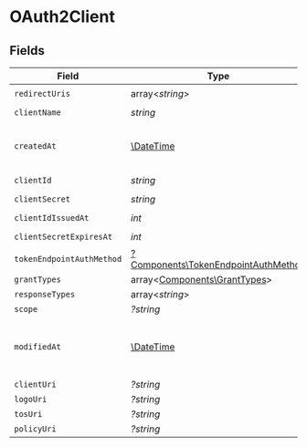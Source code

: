 # OAuth2Client


## Fields

| Field                                                                                     | Type                                                                                      | Required                                                                                  | Description                                                                               |
| ----------------------------------------------------------------------------------------- | ----------------------------------------------------------------------------------------- | ----------------------------------------------------------------------------------------- | ----------------------------------------------------------------------------------------- |
| `redirectUris`                                                                            | array<*string*>                                                                           | :heavy_check_mark:                                                                        | N/A                                                                                       |
| `clientName`                                                                              | *string*                                                                                  | :heavy_check_mark:                                                                        | N/A                                                                                       |
| `createdAt`                                                                               | [\DateTime](https://www.php.net/manual/en/class.datetime.php)                             | :heavy_check_mark:                                                                        | Creation timestamp of the object.                                                         |
| `clientId`                                                                                | *string*                                                                                  | :heavy_check_mark:                                                                        | N/A                                                                                       |
| `clientSecret`                                                                            | *string*                                                                                  | :heavy_check_mark:                                                                        | N/A                                                                                       |
| `clientIdIssuedAt`                                                                        | *int*                                                                                     | :heavy_check_mark:                                                                        | N/A                                                                                       |
| `clientSecretExpiresAt`                                                                   | *int*                                                                                     | :heavy_check_mark:                                                                        | N/A                                                                                       |
| `tokenEndpointAuthMethod`                                                                 | [?Components\TokenEndpointAuthMethod](../../Models/Components/TokenEndpointAuthMethod.md) | :heavy_minus_sign:                                                                        | N/A                                                                                       |
| `grantTypes`                                                                              | array<[Components\GrantTypes](../../Models/Components/GrantTypes.md)>                     | :heavy_minus_sign:                                                                        | N/A                                                                                       |
| `responseTypes`                                                                           | array<*string*>                                                                           | :heavy_minus_sign:                                                                        | N/A                                                                                       |
| `scope`                                                                                   | *?string*                                                                                 | :heavy_minus_sign:                                                                        | N/A                                                                                       |
| `modifiedAt`                                                                              | [\DateTime](https://www.php.net/manual/en/class.datetime.php)                             | :heavy_check_mark:                                                                        | Last modification timestamp of the object.                                                |
| `clientUri`                                                                               | *?string*                                                                                 | :heavy_minus_sign:                                                                        | N/A                                                                                       |
| `logoUri`                                                                                 | *?string*                                                                                 | :heavy_minus_sign:                                                                        | N/A                                                                                       |
| `tosUri`                                                                                  | *?string*                                                                                 | :heavy_minus_sign:                                                                        | N/A                                                                                       |
| `policyUri`                                                                               | *?string*                                                                                 | :heavy_minus_sign:                                                                        | N/A                                                                                       |